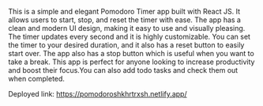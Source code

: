 This is a simple and elegant Pomodoro Timer app built with React JS. It allows users to start, stop, and reset the timer with ease. The app has a clean and modern UI design, making it easy to use and visually pleasing. The timer updates every second and it is highly customizable. You can set the timer to your desired duration, and it also has a reset button to easily start over. The app also has a stop button which is useful when you want to take a break. This app is perfect for anyone looking to increase productivity and boost their focus.You can also add todo tasks and check them out when completed.

Deployed link: https://pomodoroshkhrtrxsh.netlify.app/
